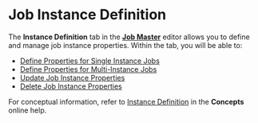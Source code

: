 # Job Instance Definition

The **Instance Definition** tab in the [**Job Master**](Using-Job-Master.md) editor allows you to define and manage job instance properties. Within the tab, you will be able to:

- [Define Properties for Single Instance Jobs](Defining-Properties-for-Single-Instance-Jobs.md)
- [Define Properties for Multi-Instance Jobs](Defining-Properties-for-Multi-Instance-Jobs.md)
- [Update Job Instance Properties](Updating-Job-Instance-Properties.md)
- [Delete Job Instance Properties](Deleting-Job-Instance-Properties.md)

For conceptual information, refer to [Instance Definition](../../../job-components/instances.md) in the **Concepts** online help.
